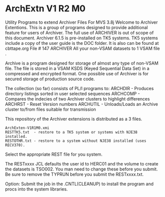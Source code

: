 # ArchExtn V1 R2 M0
Utility Programs to extend Archiver Files For MVS 3.8j
Welcome to Archiver Extentions.  This is a group of programs designed 
to provide additional feature for users of Archiver.  The full use of 
ARCHIVER is out of scope of this document.  Archiver 6.1.5 is 
pre-installed on TK5 systems.  TK5 systems include a copy of the user 
guide is the DOC folder.  It is also can be found at cbttape.org 
File # 147 ARCHIVER All your non-VSAM datasets to 1 VSAM file .   

Archive is a program designed for storage of almost any type of 
non-VSAM file.  The file is stored in a VSAM KSDS (Keyed Sequential 
Data Set) in a compressed and encrypted format.  One possible use of 
Archiver is for secured storage of production source code.

The collection (so far) consists of PL/I programs to:
     ARCHDIR -  Produces directory listings sorted in user selected 
                sequences
     ARCHCOMP - Compares the indecies of two Archiver clusters to 
                highlight differences
     ARCHRST  - Reset Version numbers
     ARCHUTIL - Unloads/Loads an Archive cluster to/from files 
                suitable for transmission

This repository of the Archiver extensions is distributed as a 3 files.
       
    ArchExten-V1R1M0.xmi 
    RESTTK5.txt  - restore to a TK5 system or systems with NJE38 installed.
    RESTOTHR.txt - restore to a system without NJE38 installed (uses RECV370).
      
Select the appropriate REST file for you system.

The RESTxxxx JCL defaults the user id to HERC01 and the volume to create 
the datasets is TSO002.  You man need to change these before you submit.  
Be sure to remove the TYPRUN before you submit the RESTxxxx.txt.  

Option: Submit the job in the .CNTL(CLEANUP) to install the program and
procs into the system libraries.